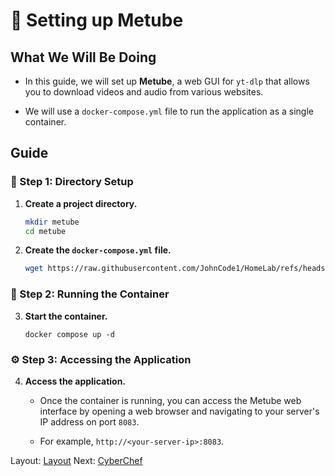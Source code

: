 # 🎵 Setting up Metube

## What We Will Be Doing

* In this guide, we will set up **Metube**, a web GUI for `yt-dlp` that allows you to download videos and audio from various websites.

* We will use a `docker-compose.yml` file to run the application as a single container.

## Guide

### 📂 Step 1: Directory Setup

1. **Create a project directory.**

   ```bash
   mkdir metube
   cd metube
   ```

2. **Create the `docker-compose.yml` file.**

   ```bash
   wget https://raw.githubusercontent.com/JohnCode1/HomeLab/refs/heads/main/docker/metube/compose.yml
   ```

### 🚀 Step 2: Running the Container

3. **Start the container.**
   
   ```
   docker compose up -d
   ```

### ⚙️ Step 3: Accessing the Application

4. **Access the application.**

   * Once the container is running, you can access the Metube web interface by opening a web browser and navigating to your server's IP address on port `8083`.

   * For example, `http://<your-server-ip>:8083`.

Layout: [Layout](../Layout)
Next: [CyberChef](../Cyberchef)

